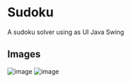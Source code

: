 # Sudoku
A sudoku solver using as UI Java Swing

## Images
![image](https://user-images.githubusercontent.com/73781428/201485243-4231f6d7-159a-4456-9bcd-166f967524a6.png)
![image](https://user-images.githubusercontent.com/73781428/201485262-bb6b2910-e708-4962-b445-2d49f17b182b.png)

